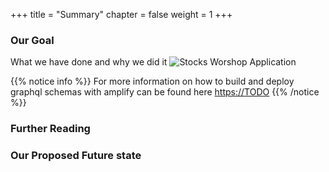 +++
title = "Summary"
chapter = false
weight = 1
+++


### Our Goal
What we have done and why we did it
![Stocks Worshop Application](/images/architecture/Arch5.png)

{{% notice info %}}
For more information on how to build and deploy graphql schemas with amplify can be found here [https://TODO](https://TODO)
{{% /notice %}}

### Further Reading

### Our Proposed Future state



